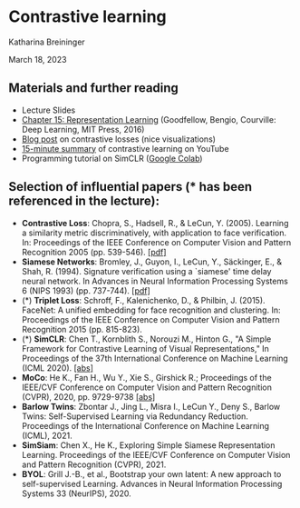 # Contrastive learning

Katharina Breininger

March 18, 2023

## Materials and further reading 
* Lecture Slides
* [Chapter 15: Representation Learning](https://www.deeplearningbook.org/contents/representation.html) (Goodfellow, Bengio, Courville: Deep Learning, MIT Press, 2016) 
* [Blog post](https://towardsdatascience.com/triplet-loss-advanced-intro-49a07b7d8905) on contrastive losses (nice visualizations)
* [15-minute summary](https://youtu.be/u-X_nZRsn5M) of contrastive learning on YouTube
* Programming tutorial on SimCLR ([Google Colab](https://uvadlc-notebooks.readthedocs.io/en/latest/tutorial_notebooks/tutorial17/SimCLR.html))


## Selection of influential papers (* has been referenced in the lecture):
* **Contrastive Loss**: Chopra, S., Hadsell, R., & LeCun, Y. (2005). Learning a similarity metric discriminatively, with application to face verification. In: Proceedings of the IEEE Conference on Computer Vision and Pattern Recognition 2005 (pp. 539-546). [[pdf]](https://ieeexplore.ieee.org/document/1467314)
* **Siamese Networks**: Bromley, J., Guyon, I., LeCun, Y., Säckinger, E., & Shah, R. (1994). Signature verification using a `siamese' time delay neural network. In Advances in Neural Information Processing Systems 6 (NIPS 1993) (pp. 737-744). [[pdf]](https://proceedings.neurips.cc/paper/1993/file/288cc0ff022877bd3df94bc9360b9c5d-Paper.pdf)
* (*) **Triplet Loss**: Schroff, F., Kalenichenko, D., & Philbin, J. (2015). FaceNet: A unified embedding for face recognition and clustering. In: Proceedings of the IEEE Conference on Computer Vision and Pattern Recognition 2015 (pp. 815-823).
* (*) **SimCLR**: Chen T., Kornblith S., Norouzi M., Hinton G., "A Simple Framework for Contrastive Learning of Visual Representations," In Proceedings of the 37th International Conference on Machine Learning (ICML 2020). [[abs]](https://arxiv.org/abs/2002.05709)
* **MoCo**: He K., Fan H., Wu Y., Xie S., Girshick R.; Proceedings of the IEEE/CVF Conference on Computer Vision and Pattern Recognition (CVPR), 2020, pp. 9729-9738 [[abs]](https://arxiv.org/abs/1911.05722)
* **Barlow Twins**: Zbontar J., Jing L., Misra I., LeCun Y., Deny S., Barlow Twins: Self-Supervised Learning via Redundancy Reduction. Proceedings of the International Conference on Machine Learning (ICML), 2021.
* **SimSiam**: Chen X., He K., Exploring Simple Siamese Representation Learning. Proceedings of the IEEE/CVF Conference on Computer Vision and Pattern Recognition (CVPR), 2021. 
* **BYOL**: Grill J.-B., et al., Bootstrap your own latent: A new approach to self-supervised Learning. Advances in Neural Information Processing Systems 33 (NeurIPS), 2020.


